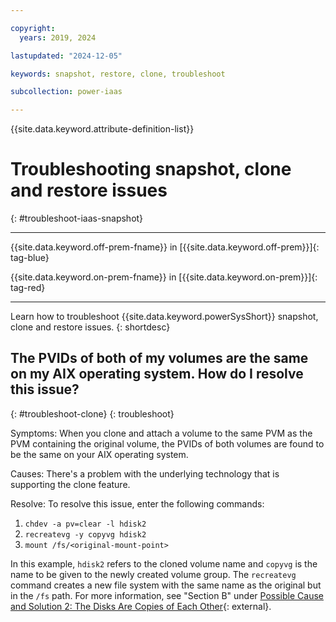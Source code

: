 ```yaml
---

copyright:
  years: 2019, 2024

lastupdated: "2024-12-05"

keywords: snapshot, restore, clone, troubleshoot

subcollection: power-iaas

---
```


{{site.data.keyword.attribute-definition-list}}

# Troubleshooting snapshot, clone and restore issues
{: #troubleshoot-iaas-snapshot}

---



{{site.data.keyword.off-prem-fname}} in [{{site.data.keyword.off-prem}}]{: tag-blue}


{{site.data.keyword.on-prem-fname}} in [{{site.data.keyword.on-prem}}]{: tag-red}


---

Learn how to troubleshoot {{site.data.keyword.powerSysShort}} snapshot, clone and restore issues.
{: shortdesc}

## The PVIDs of both of my volumes are the same on my AIX operating system. How do I resolve this issue?
{: #troubleshoot-clone}
{: troubleshoot}

Symptoms: When you clone and attach a volume to the same PVM as the PVM containing the original volume, the PVIDs of both volumes are found to be the same on your AIX operating system.

Causes: There's a problem with the underlying technology that is supporting the clone feature.

Resolve: To resolve this issue, enter the following commands:

1. `chdev -a pv=clear -l hdisk2`
2. `recreatevg -y copyvg hdisk2`
3. `mount /fs/<original-mount-point>`

In this example, `hdisk2` refers to the cloned volume name and `copyvg` is the name to be given to the newly created volume group. The `recreatevg` command creates a new file system with the same name as the original but in the `/fs` path. For more information, see "Section B" under [Possible Cause and Solution 2: The Disks Are Copies of Each Other](https://www.ibm.com/support/pages/resolving-lvm-and-hard-disk-pvid-issues){: external}.
